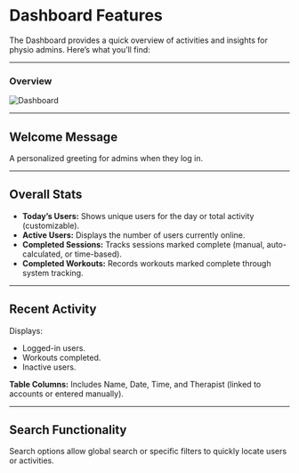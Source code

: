 # Dashboard Features

The Dashboard provides a quick overview of activities and insights for physio admins. Here’s what you’ll find:

---

### Overview

![Dashboard](/img/Dashboard.png)

---

## Welcome Message

A personalized greeting for admins when they log in.

---

## Overall Stats

- **Today’s Users:** Shows unique users for the day or total activity (customizable).
- **Active Users:** Displays the number of users currently online.
- **Completed Sessions:** Tracks sessions marked complete (manual, auto-calculated, or time-based).
- **Completed Workouts:** Records workouts marked complete through system tracking.

---

## Recent Activity

Displays:

- Logged-in users.
- Workouts completed.
- Inactive users.

**Table Columns:** Includes Name, Date, Time, and Therapist (linked to accounts or entered manually).

---

## Search Functionality

Search options allow global search or specific filters to quickly locate users or activities.

